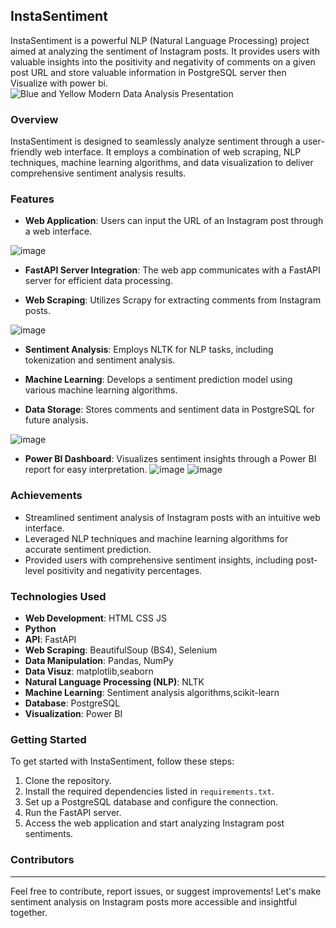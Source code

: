 ## InstaSentiment

InstaSentiment is a powerful NLP (Natural Language Processing) project aimed at analyzing the sentiment of Instagram posts. It provides users with valuable insights into the positivity and negativity of comments on a given post URL and store valuable information in PostgreSQL server then Visualize with power bi.
![Blue and Yellow Modern Data Analysis Presentation](https://github.com/MohammadMoataz2/Diabetes-Insight-and-Model-Mastery-with-KNIME-and-python/assets/123085286/4167606d-cd93-425d-af7e-fc375db7d04d)


### Overview

InstaSentiment is designed to seamlessly analyze sentiment through a user-friendly web interface. It employs a combination of web scraping, NLP techniques, machine learning algorithms, and data visualization to deliver comprehensive sentiment analysis results.

### Features

- **Web Application**: Users can input the URL of an Instagram post through a web interface.

![image](https://github.com/MohammadMoataz2/Diabetes-Insight-and-Model-Mastery-with-KNIME-and-python/assets/123085286/1c079e63-b17a-4327-bea9-3dabf4794396)

- **FastAPI Server Integration**: The web app communicates with a FastAPI server for efficient data processing.


- **Web Scraping**: Utilizes Scrapy for extracting comments from Instagram posts.



![image](https://github.com/MohammadMoataz2/Diabetes-Insight-and-Model-Mastery-with-KNIME-and-python/assets/123085286/87ddecc3-0839-4793-8921-8dc9af6831a1)
- **Sentiment Analysis**: Employs NLTK for NLP tasks, including tokenization and sentiment analysis.


- **Machine Learning**: Develops a sentiment prediction model using various machine learning algorithms.
- **Data Storage**: Stores comments and sentiment data in PostgreSQL for future analysis.

![image](https://github.com/MohammadMoataz2/Diabetes-Insight-and-Model-Mastery-with-KNIME-and-python/assets/123085286/0f331379-25b2-45b0-b5ed-7b8bd39e1188)
- **Power BI Dashboard**: Visualizes sentiment insights through a Power BI report for easy interpretation.
![image](https://github.com/MohammadMoataz2/Diabetes-Insight-and-Model-Mastery-with-KNIME-and-python/assets/123085286/c9d0bec5-5dac-42d3-93a3-7b6095f2fecb)
![image](https://github.com/MohammadMoataz2/Diabetes-Insight-and-Model-Mastery-with-KNIME-and-python/assets/123085286/e97edccb-1f94-419c-a24b-330be1ba5ded)
### Achievements

- Streamlined sentiment analysis of Instagram posts with an intuitive web interface.
- Leveraged NLP techniques and machine learning algorithms for accurate sentiment prediction.
- Provided users with comprehensive sentiment insights, including post-level positivity and negativity percentages.

### Technologies Used

- **Web Development**: HTML CSS JS
- **Python**
- **API**: FastAPI
- **Web Scraping**: BeautifulSoup (BS4), Selenium
- **Data Manipulation**: Pandas, NumPy
- **Data Visuz**: matplotlib,seaborn
- **Natural Language Processing (NLP)**: NLTK
- **Machine Learning**: Sentiment analysis algorithms,scikit-learn
- **Database**: PostgreSQL
- **Visualization**: Power BI

### Getting Started

To get started with InstaSentiment, follow these steps:

1. Clone the repository.
2. Install the required dependencies listed in `requirements.txt`.
3. Set up a PostgreSQL database and configure the connection.
4. Run the FastAPI server.
5. Access the web application and start analyzing Instagram post sentiments.

### Contributors




---

Feel free to contribute, report issues, or suggest improvements! Let's make sentiment analysis on Instagram posts more accessible and insightful together.
